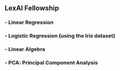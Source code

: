 ﻿##  LexAI Fellowship
### - Linear Regression
### - Logistic Regression (using the Iris dataset)
### - Linear Algebra
### - PCA: Principal Component Analysis